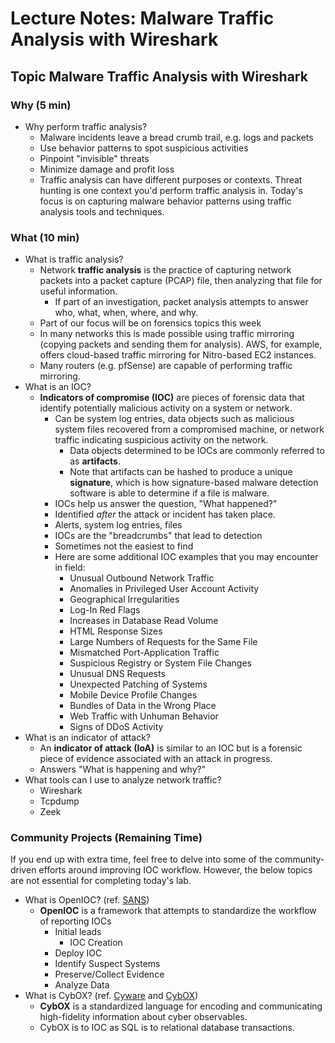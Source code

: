 # Lecture Notes: Malware Traffic Analysis with Wireshark

## Topic Malware Traffic Analysis with Wireshark

### Why (5 min)

- Why perform traffic analysis?
  - Malware incidents leave a bread crumb trail, e.g. logs and packets
  - Use behavior patterns to spot suspicious activities
  - Pinpoint "invisible" threats
  - Minimize damage and profit loss
  - Traffic analysis can have different purposes or contexts. Threat hunting is one context you'd perform traffic analysis in. Today's focus is on capturing malware behavior patterns using traffic analysis tools and techniques.

### What (10 min)

- What is traffic analysis?
  - Network **traffic analysis** is the practice of capturing network packets into a packet capture (PCAP) file, then analyzing that file for useful information.
    - If part of an investigation, packet analysis attempts to answer who, what, when, where, and why.
  - Part of our focus will be on forensics topics this week
  - In many networks this is made possible using traffic mirroring (copying packets and sending them for analysis). AWS, for example, offers cloud-based traffic mirroring for Nitro-based EC2 instances.
  - Many routers (e.g. pfSense) are capable of performing traffic mirroring.
- What is an IOC?
  - **Indicators of compromise (IOC)** are pieces of forensic data that identify potentially malicious activity on a system or network.
    - Can be system log entries, data objects such as malicious system files recovered from a compromised machine, or network traffic indicating suspicious activity on the network.
      - Data objects determined to be IOCs are commonly referred to as **artifacts**.
      - Note that artifacts can be hashed to produce a unique **signature**, which is how signature-based malware detection software is able to determine if a file is malware.
    - IOCs help us answer the question, "What happened?"
    - Identified *after* the attack or incident has taken place.
    - Alerts, system log entries, files
    - IOCs are the "breadcrumbs" that lead to detection
    - Sometimes not the easiest to find
    - Here are some additional IOC examples that you may encounter in field:
      - Unusual Outbound Network Traffic
      - Anomalies in Privileged User Account Activity
      - Geographical Irregularities
      - Log-In Red Flags
      - Increases in Database Read Volume
      - HTML Response Sizes
      - Large Numbers of Requests for the Same File
      - Mismatched Port-Application Traffic
      - Suspicious Registry or System File Changes
      - Unusual DNS Requests
      - Unexpected Patching of Systems
      - Mobile Device Profile Changes
      - Bundles of Data in the Wrong Place
      - Web Traffic with Unhuman Behavior
      - Signs of DDoS Activity
- What is an indicator of attack?
  - An **indicator of attack (IoA)** is similar to an IOC but is a forensic piece of evidence associated with an attack in progress.
  - Answers "What is happening and why?"
- What tools can I use to analyze network traffic?
  - Wireshark
  - Tcpdump
  - Zeek

### Community Projects (Remaining Time)

If you end up with extra time, feel free to delve into some of the community-driven efforts around improving IOC workflow. However, the below topics are not essential for completing today's lab.

- What is OpenIOC? (ref. [SANS](https://www.sans.org/reading-room/whitepapers/forensics/ioc-indicators-compromise-malware-forensics-34200))
  - **OpenIOC** is a framework that attempts to standardize the workflow of reporting IOCs
    - Initial leads
      - IOC Creation
    - Deploy IOC
    - Identify Suspect Systems
    - Preserve/Collect Evidence
    - Analyze Data
- What is CybOX? (ref. [Cyware](https://cyware.com/educational-guides/cyber-threat-intelligence/what-is-cybox-how-do-you-use-a-cybox-object-af90) and [CybOX](https://cybox.mitre.org/about/))
  - **CybOX** is a standardized language for encoding and communicating high-fidelity information about cyber observables.
  - CybOX is to IOC as SQL is to relational database transactions.
